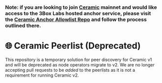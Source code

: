 ### Note: if you are looking to join [Ceramic](https://github.com/ceramicnetwork/ceramic) mainnet and would like access to the 3Box Labs hosted anchor service, please visit the [Ceramic Anchor Allowlist Repo](https://github.com/3box/ceramic-anchor-allowlist) and follow the process outlined there.

# 🌐 Ceramic Peerlist (Deprecated)
This repository is a temporary solution for peer discovery for Ceramic v1 and will be deprecated as node operators migrate to v2. We are no longer accepting pull requests to be _added_ to the peerlists as it is not a requirement for running Ceramic v2.